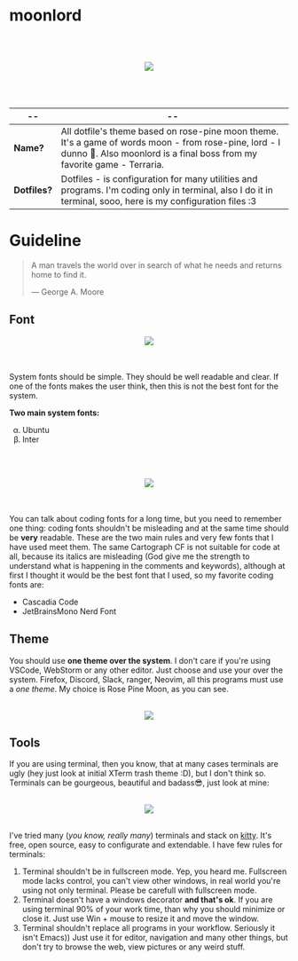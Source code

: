 # moonlord
<br><br>
<div align="center"><img src="https://user-images.githubusercontent.com/101672047/164559309-3a8a5b9c-dbaf-4bea-9e7e-a36680ce5310.png"></div>
<br><br><br>

|--|--|
---|---
| **Name?** | All dotfile's theme based on rose-pine moon theme. It's a game of words moon - from rose-pine, lord - I dunno 🤷. Also moonlord is a final boss from my favorite game - Terraria. |
|**Dotfiles?** |Dotfiles - is configuration for many utilities and programs. I'm coding only in terminal, also I do it in terminal, sooo, here is my configuration files :3|

# Guideline
> A man travels the world over in search of what he needs and returns home to find it.
>
> — George A. Moore

## Font
<div align="center"><img src="https://user-images.githubusercontent.com/101672047/164513098-cc7232b5-eb7a-4f7a-b298-3f5246f7fa62.png"></div>
<br><br>



System fonts should be simple. They should be well readable and clear. If one of the fonts makes the user think, then this is not the best font for the system.

**Two main system fonts:**

<ul style="list-style-type:lower-greek;">
  <li>Ubuntu</li>
  <li>Inter</li>
</ul>

<br><br>
<div align="center"><img src="https://user-images.githubusercontent.com/101672047/164520707-7fe3f612-c1f5-470e-82eb-f2f91df06b6f.png"></div>
<br><br>

You can talk about coding fonts for a long time, but you need to remember one thing: coding fonts shouldn't be misleading and at the same time should be **very** readable. These are the two main rules and very few fonts that I have used meet them. The same Cartograph CF is not suitable for code at all, because its italics are misleading (God give me the strength to understand what is happening in the comments and keywords), although at first I thought it would be the best font that I used, so my favorite coding fonts are:

* Cascadia Code
* JetBrainsMono Nerd Font

## Theme

You should use **one theme over the system**. I don't care if you're using VSCode, WebStorm or any other editor. Just choose and use your over the system. Firefox, Discord, Slack, ranger, Neovim, all this programs must use a _one theme_. My choice is Rose Pine Moon, as you can see.

<br>
<div align="center"><a href="https://rosepinetheme.com/palette"><img src="https://user-images.githubusercontent.com/101672047/164561552-a96a8a85-93b1-43b9-8508-197ca7046785.png"></a></div>

## Tools

If you are using terminal, then you know, that at many cases terminals are ugly (hey just look at initial XTerm trash theme :D), but I don't think so. Terminals can be gourgeous, beautiful and badass😎, just look at mine:

<br>
<div align="center"><img src="https://user-images.githubusercontent.com/101672047/164560088-74d366f7-2e9c-4a26-a927-976c0595d5d3.png"></div>
<br>

I've tried many (_you know, really many_) terminals and stack on [kitty](https://sw.kovidgoyal.net/kitty/). It's free, open source, easy to configurate and extendable. I have few rules for terminals:

1. Terminal shouldn't be in fullscreen mode. Yep, you heard me. Fullscreen mode lacks control, you can't view other windows, in real world you're using not only terminal. Please be carefull with fullscreen mode.
2. Terminal doesn't have a windows decorator **and that's ok**. If you are using terminal 90% of your work time, than why you should  minimize or close it. Just use Win + mouse to resize it and move the window.
3. Terminal shouldn't replace all programs in your workflow. Seriously it isn't Emacs)) Just use it for editor, navigation and many other things, but don't try to browse the web, view pictures or any weird stuff.
